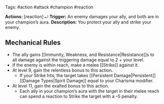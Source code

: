 Tags: #action #attack #champion #reaction 

**Actions:** [reaction] ⤾
**Trigger:** An enemy damages your ally, and both are in your champion’s aura.
**Description:** You protect your ally and strike your enemy. 

## Mechanical Rules

- The ally gains [[Immunity, Weakness, and Resistance|Resistance]]s to all damage against the triggering damage equal to 2 + your level.
- If the enemy is within reach, make a melee [[Strike]] against it.
- At level 9, gain the relentless bonus to this action.
	- If your Strike hits, the target takes [[Persistent Damage|Persistent]] [[Damage Types|Spirit Damage]] equal to your Charisma modifier.
- At level 11, gain the exalted bonus to this action.
	- Each ally in your champion’s aura with the target in their melee reach can spend a reaction to Strike the target with a –5 penalty.